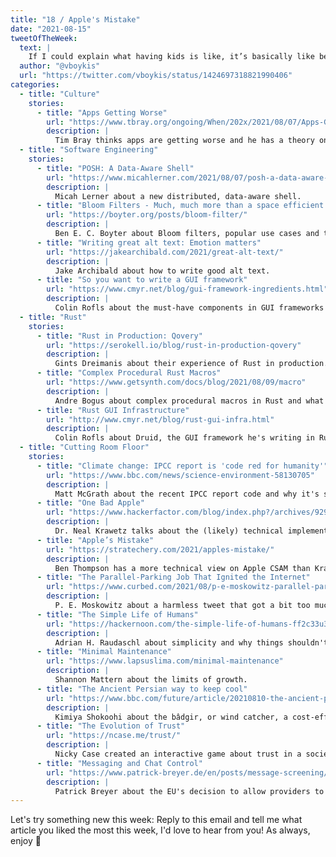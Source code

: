 ```yaml
---
title: "18 / Apple's Mistake"
date: "2021-08-15"
tweetOfTheWeek:
  text: |
    If I could explain what having kids is like, it’s basically like being on-call for six years so far.
  author: "@vboykis"
  url: "https://twitter.com/vboykis/status/1424697318821990406"
categories:
  - title: "Culture"
    stories:
      - title: "Apps Getting Worse"
        url: "https://www.tbray.org/ongoing/When/202x/2021/08/07/Apps-Get-Worse"
        description: |
          Tim Bray thinks apps are getting worse and he has a theory on why.
  - title: "Software Engineering"
    stories:
      - title: "POSH: A Data-Aware Shell"
        url: "https://www.micahlerner.com/2021/08/07/posh-a-data-aware-shell.html"
        description: |
          Micah Lerner about a new distributed, data-aware shell.
      - title: "Bloom Filters - Much, much more than a space efficient hashmap!"
        url: "https://boyter.org/posts/bloom-filter/"
        description: |
          Ben E. C. Boyter about Bloom filters, popular use cases and their alternatives.
      - title: "Writing great alt text: Emotion matters"
        url: "https://jakearchibald.com/2021/great-alt-text/"
        description: |
          Jake Archibald about how to write good alt text.
      - title: "So you want to write a GUI framework"
        url: "https://www.cmyr.net/blog/gui-framework-ingredients.html"
        description: |
          Colin Rofls about the must-have components in GUI frameworks and some of the complications you'll run into.
  - title: "Rust"
    stories:
      - title: "Rust in Production: Qovery"
        url: "https://serokell.io/blog/rust-in-production-qovery"
        description: |
          Gints Dreimanis about their experience of Rust in production.
      - title: "Complex Procedural Rust Macros"
        url: "https://www.getsynth.com/docs/blog/2021/08/09/macro"
        description: |
          Andre Bogus about complex procedural macros in Rust and what to look out for.
      - title: "Rust GUI Infrastructure"
        url: "http://www.cmyr.net/blog/rust-gui-infra.html"
        description: |
          Colin Rofls about Druid, the GUI framework he's writing in Rust and what crates and components are useful.
  - title: "Cutting Room Floor"
    stories:
      - title: "Climate change: IPCC report is 'code red for humanity'"
        url: "https://www.bbc.com/news/science-environment-58130705"
        description: |
          Matt McGrath about the recent IPCC report code and why it's so serious.
      - title: "One Bad Apple"
        url: "https://www.hackerfactor.com/blog/index.php?/archives/929-One-Bad-Apple.html"
        description: |
          Dr. Neal Krawetz talks about the (likely) technical implementation and alternatives of Apple CSAM.
      - title: "Apple’s Mistake"
        url: "https://stratechery.com/2021/apples-mistake/"
        description: |
          Ben Thompson has a more technical view on Apple CSAM than Krawetz, but comes to the same conclusion: It's too invasive.
      - title: "The Parallel-Parking Job That Ignited the Internet"
        url: "https://www.curbed.com/2021/08/p-e-moskowitz-parallel-parking.html"
        description: |
          P. E. Moskowitz about a harmless tweet that got a bit too much attention.
      - title: "The Simple Life of Humans"
        url: "https://hackernoon.com/the-simple-life-of-humans-ff2c33u3"
        description: |
          Adrian H. Raudaschl about simplicity and why things shouldn't get too simple.
      - title: "Minimal Maintenance"
        url: "https://www.lapsuslima.com/minimal-maintenance"
        description: |
          Shannon Mattern about the limits of growth.
      - title: "The Ancient Persian way to keep cool"
        url: "https://www.bbc.com/future/article/20210810-the-ancient-persian-way-to-keep-cool"
        description: |
          Kimiya Shokoohi about the bâdgir, or wind catcher, a cost-efficient and green form of cooling.
      - title: "The Evolution of Trust"
        url: "https://ncase.me/trust/"
        description: |
          Nicky Case created an interactive game about trust in a society.
      - title: "Messaging and Chat Control"
        url: "https://www.patrick-breyer.de/en/posts/message-screening/"
        description: |
          Patrick Breyer about the EU's decision to allow providers to search trough all private chats and messages and emails and how it will affect you.
---
```


Let's try something new this week: Reply to this email and tell me what article you liked the most this week, I'd love to hear from you! As always, enjoy 🐬
